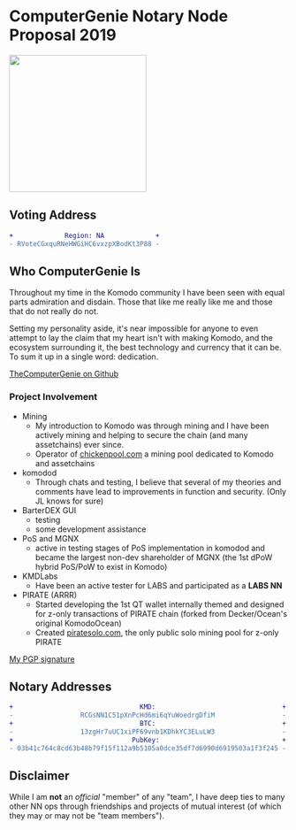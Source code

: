 # ComputerGenie Notary Node Proposal 2019

<img src="https://raw.githubusercontent.com/KomodoPlatform/NotaryNodes/master/notarynodes/computergenie/genie.jpg" width="248">

## Voting Address
```diff
+             Region: NA             +
- RVoteCGxquRNeHWGiHC6vxzpXBodKt3P88 -
```

## Who ComputerGenie Is
Throughout my time in the Komodo community I have been seen with equal parts admiration and disdain. Those that like me really like me and those that do not really do not.

Setting my personality aside, it's near impossible for anyone to even attempt to lay the claim that my heart isn't with making Komodo, and the ecosystem
surrounding it, the best technology and currency that it can be. To sum it up in a single word: dedication.

[TheComputerGenie on Github](https://github.com/TheComputerGenie)

### Project Involvement

  - Mining
    - My introduction to Komodo was through mining and I have been actively mining and helping to secure the chain (and many assetchains) ever since.
    - Operator of [chickenpool.com](http://chickenpool.com) a mining pool dedicated to Komodo and assetchains
  - komodod
    - Through chats and testing, I believe that several of my theories and comments have lead to improvements in function and security. (Only JL knows for sure)
  - BarterDEX GUI
    - testing
    - some development assistance
  - PoS and MGNX
    - active in testing stages of PoS implementation in komodod and became the largest non-dev shareholder of MGNX (the 1st dPoW hybrid PoS/PoW to exist in Komodo)
  - KMDLabs
    - Have been an active tester for LABS and participated as a **LABS NN**
  - PIRATE (ARRR)
    - Started developing the 1st QT wallet internally themed and designed for z-only transactions of PIRATE chain (forked from Decker/Ocean's original KomodoOcean)
    - Created [piratesolo.com](http://piratesolo.com), the only public solo mining pool for z-only PIRATE


[My PGP signature](./mygpg.key)

## Notary Addresses
```diff
+                                KMD:                                +
-                 RCGsNN1C51pXnPcHd6mi6qYuWoedrgDfiM                 -
+                                BTC:                                +
-                 13zgHr7uUC1xiPF69vnb1KDhkYC3ELuLW3                 -
+                              PubKey:                               +
- 03b41c764c8cd63b48b79f15f112a9b5105a0dce35df7d6990d6919503a1f3f245 -
```

## Disclaimer
While I am **not** an *official* "member" of any "team", I have deep ties to many other NN ops through friendships and projects of mutual interest (of which they may or may not be "team members").

